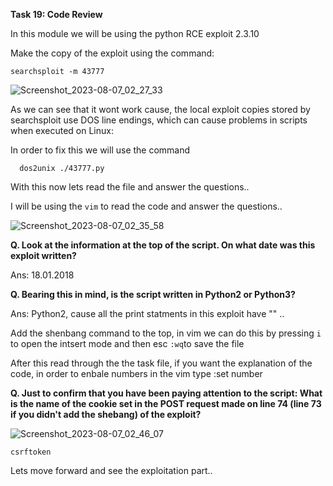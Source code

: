 **Task 19: Code Review**

In this module we will be using the python RCE exploit 2.3.10

Make the copy of the exploit using the command:

    searchsploit -m 43777

![Screenshot_2023-08-07_02_27_33](https://github.com/Anirudh-Saxena/Wreath-Writeup-THM/assets/73027020/ca3c36d9-34d3-40d8-b7ab-f676ef6e41a4)

As we can see that it wont work cause, the local exploit copies stored by searchsploit use DOS line endings, 
which can cause problems in scripts when executed on Linux:

In order to fix this we will use the command 

      dos2unix ./43777.py

With this now lets read the file and answer the questions..

I will be using the `vim` to read the code and answer the questions..

![Screenshot_2023-08-07_02_35_58](https://github.com/Anirudh-Saxena/Wreath-Writeup-THM/assets/73027020/e2e9798f-1bfa-46b1-ad3e-09a3f7589dd4)

**Q. Look at the information at the top of the script. On what date was this exploit written?**

Ans: 18.01.2018


**Q. Bearing this in mind, is the script written in Python2 or Python3?**

Ans: Python2, cause all the print statments in this exploit have "" ..

Add the shenbang command to the top, in vim we can do this by pressing `i` to open the intsert mode and then esc `:wq`to save the file

After this read through the the task file, if you want the explanation of the code, in order to enbale numbers in the vim type :set number

**Q. Just to confirm that you have been paying attention to the script: What is the name of the cookie set in the POST request made on line 74 (line 73 if you didn't add the shebang) of the exploit?**

![Screenshot_2023-08-07_02_46_07](https://github.com/Anirudh-Saxena/Wreath-Writeup-THM/assets/73027020/359efd53-ad4f-4a26-9e51-51962385d084)

    csrftoken

Lets move forward and see the exploitation part..
